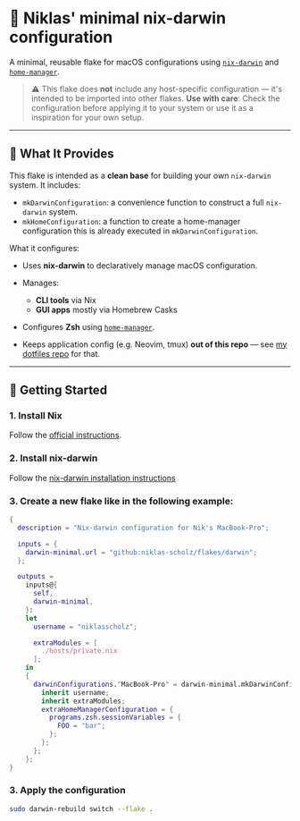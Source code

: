 # 🍎 Niklas' minimal nix-darwin configuration

A minimal, reusable flake for macOS configurations using [`nix-darwin`](https://github.com/LnL7/nix-darwin) and [`home-manager`](https://github.com/nix-community/home-manager).

> ⚠️ This flake does **not** include any host-specific configuration — it's intended to be imported into other flakes.
> **Use with care**: Check the configuration before applying it to your system or use it as a inspiration for your own setup.

---

## 🧠 What It Provides

This flake is intended as a **clean base** for building your own `nix-darwin` system. It includes:

- `mkDarwinConfiguration`: a convenience function to construct a full `nix-darwin` system.
- `mkHomeConfiguration`: a function to create a home-manager configuration this is already executed in `mkDarwinConfiguration`.

What it configures:

- Uses **nix-darwin** to declaratively manage macOS configuration.

- Manages:

  - **CLI tools** via Nix
  - **GUI apps** mostly via Homebrew Casks

- Configures **Zsh** using [`home-manager`](https://github.com/nix-community/home-manager).
- Keeps application config (e.g. Neovim, tmux) **out of this repo** — see [my dotfiles repo](https://github.com/niklas-scholz/dotfiles) for that.

---

## 🚀 Getting Started

### 1. Install Nix

Follow the [official instructions](https://nixos.org/download.html).

### 2. Install nix-darwin

Follow the [nix-darwin installation instructions](https://github.com/nix-darwin/nix-darwin?tab=readme-ov-file#getting-started)

### 3. Create a new flake like in the following example:

```nix
{
  description = "Nix-darwin configuration for Nik's MacBook-Pro";

  inputs = {
    darwin-minimal.url = "github:niklas-scholz/flakes/darwin";
  };

  outputs =
    inputs@{
      self,
      darwin-minimal,
    }:
    let
      username = "niklasscholz";

      extraModules = [
        ./hosts/private.nix
      ];
    in
    {
      darwinConfigurations."MacBook-Pro" = darwin-minimal.mkDarwinConfiguration {
        inherit username;
        inherit extraModules;
        extraHomeManagerConfiguration = {
          programs.zsh.sessionVariables = {
            FOO = "bar";
          };
        };
      };
    };
}
```

### 3. Apply the configuration

```bash
sudo darwin-rebuild switch --flake .
```
